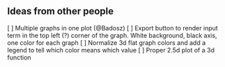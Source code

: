 

## Ideas from other people

[ ] Multiple graphs in one plot (@Badosz)
[ ] Export button to render input term in the top left (?) corner of the graph. White background, black axis, one color for each graph
[ ] Normalize 3d flat graph colors and add a legend to tell which color means which value
[ ] Proper 2.5d plot of a 3d function
